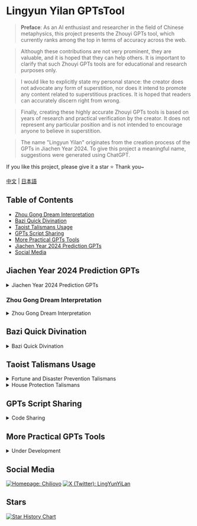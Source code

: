 # Lingyun Yilan GPTsTool

> **Preface**: As an AI enthusiast and researcher in the field of Chinese metaphysics, this project presents the Zhouyi GPTs tool, which currently ranks among the top in terms of accuracy across the web.

> Although these contributions are not very prominent, they are valuable, and it is hoped that they can help others. It is important to clarify that such Zhouyi GPTs tools are for educational and research purposes only.

> I would like to explicitly state my personal stance: the creator does not advocate any form of superstition, nor does it intend to promote any content related to superstitious practices. It is hoped that readers can accurately discern right from wrong.

> Finally, creating these highly accurate Zhouyi GPTs tools is based on years of research and practical verification by the creator. It does not represent any particular position and is not intended to encourage anyone to believe in superstition.

> The name "Lingyun Yilan" originates from the creation process of the GPTs in Jiachen Year 2024. To give this project a meaningful name, suggestions were generated using ChatGPT.

If you like this project, please give it a star ⭐ Thank you~

[中文](./README.md) | [日本語](./README_Japanese.md)

## Table of Contents
- [Zhou Gong Dream Interpretation](#zhou-gong-dream-interpretation)
- [Bazi Quick Divination](#bazi-quick-divination)
- [Taoist Talismans Usage](#taoist-talismans-usage)
- [GPTs Script Sharing](#gpts-script-sharing)
- [More Practical GPTs Tools](#more-practical-gpts-tools)
- [Jiachen Year 2024 Prediction GPTs](#jiachen-year-2024-prediction-gpts)
- [Social Media](#social-media)

## Jiachen Year 2024 Prediction GPTs
<details>
<summary>Jiachen Year 2024 Prediction GPTs</summary>

#### [Jiachen Year 2024 Prediction GPTs](https://chatgpt.com/g/g-mp3gLcbXr-xiao-liu-ren-ling-yun-yi-lan)

##### Changelog

- 2024-02-20

  Created Jiachen Year 2024 Prediction GPTs Tool

- 2024-02-22

  Added monthly predictions for Jiachen Year 2024

- 2024-02-27

  Added climate change predictions for Jiachen Year 2024

- 2024-02-28

  Added Five Elements preferences for Jiachen Year 2024

- 2024-02-29

  Added Heavenly Stems and Earthly Branches relationship predictions for Jiachen Year 2024

- 2024-10-1

  Closed Jiachen Year 2024 Prediction GPTs Tool

</details>

### Zhou Gong Dream Interpretation
<details>
<summary>Zhou Gong Dream Interpretation</summary>

> There is a Chinese saying: "Officials ask about punishments, the rich ask about disasters, and common people ask about fortune."

> No matter whether you are rich or poor, whether you are an official or a commoner, you cannot avoid the seven disasters and eight hardships.

> Dreams are a psychological activity during sleep; they are neither divine revelations nor out-of-body experiences unrelated to the person. Therefore, only through scientific analysis of dreams can the link between dreams and real life be revealed.

#### [Zhou Gong Dream Interpretation GPTs](https://chatgpt.com/g/g-AYIr58KIj-zhou-gong-jie-meng-ling-yun-yi-lan)

<div align="center">
  <a href="https://github.com/Chiliovo/Lingyun-Yilan/blob/main/Zhou%20Gong's%20Dream%20Interpretation/Demo.mp4?raw=true" download="ZhouGong-Dream-Interpretation.mp4">
    <img src="https://github.com/Chiliovo/Lingyun-Yilan/blob/main/Zhou%20Gong's%20Dream%20Interpretation/Demo.gif?raw=true" alt="The Most Accurate Zhou Gong Dream Interpretation AI GPTs" style="width:80%; border-radius:10px; transition: transform .2s;" onmouseover="this.style.transform='scale(1.05)'" onmouseout="this.style.transform='scale(1)'">
  </a>
  <p><em>Experience the Video Interpretation Now</em></p>
</div>

##### Changelog

- 2024-08-15

  Created Zhou Gong Dream Interpretation GPTs Tool

- 2024-08-16

  Added dream interpretation for characters, love and relationships, marriage, social activities, business activities, daily behaviors, daily details, colors and tastes, psychological activities, mythology, legal activities, military activities, flora, horror events, atmospheric phenomena, mining, natural flames, flying birds, flying insects, aquatic creatures, and land animals

- 2024-08-17

  Added dream interpretation for houses, architecture, and furniture

- 2024-08-18

  Fixed known issues

- 2024-10-2

  Fixed known issues

</details>

## Bazi Quick Divination
<details>
<summary>Bazi Quick Divination</summary>

> In this world, there is no absolute distinction between good and bad people, only those who can enhance one's energy and those who deplete it.

> A person's behavioral patterns can be represented by the Four Pillars (Bazi) model, which means that specific time, space, characters, and actions together determine the final result.

> At the moment of an individual's birth, the energy of the terrestrial magnetic field is infused into their body, thereby influencing their life trajectory to some extent. This is what is meant by fate.

#### [Bazi Quick Divination GPTs](https://chatgpt.com/g/g-80MQmH27m-ba-zi-su-duan-ling-yun-yi-lan)

<div align="center">
  <a href="https://github.com/Chiliovo/Lingyun-Yilan/blob/main/AI%20fortune-telling/freecompress-AI%20fortune-telling.mp4?raw=true" download="AI-fortune-telling.mp4">
    <img src="https://github.com/Chiliovo/Lingyun-Yilan/blob/main/AI%20fortune-telling/AI%20fortune-telling.gif?raw=true" alt="Bazi Quick Divination Demonstration Video" style="width:80%; border-radius:10px;">
  </a>
  <p><em>Experience the Video Interpretation Now</em></p>
</div>

##### Changelog

- 2024-10-1

  Created Bazi Quick Divination GPTs Tool

- 2024-10-3

  Fixed charting issues

- 2024-10-5

  Updated to Version 1.6

- 2024-10-6

  Adjusted charting issues (Recommended to directly upload chart images or provide the Four Pillars: e.g., Renyin Year, Renyin Month, Renyin Day, Renyin Hour, Male)

- 2024-10-12

  Update Improve the accuracy of marriage and relationship predictions (If inaccurate, delete the entire conversation and reload a new one. Updates will continue in the future.)

- 2024-10-13

  Update Improve the accuracy of wealth pattern predictions (If inaccurate, delete the entire conversation and reload a new one. Updates will continue in the future.)

- 2024-10-14

  Update Diagnose disease issues.

</details>

## Taoist Talismans Usage

<details>
<summary>Fortune and Disaster Prevention Talismans</summary>

**[Transmitting](https://github.com/Chiliovo)**

</details>

<details>
<summary>House Protection Talismans</summary>

**[Transmitting](https://github.com/Chiliovo)**

</details>

## GPTs Script Sharing

<details>
<summary>Code Sharing</summary>

```jsx
To be shared when the project is completed.
```
</details>

## More Practical GPTs Tools

<details>
<summary>Under Development</summary>

**[More practical Chinese metaphysics GPTs tools are coming soon](https://github.com/Chiliovo)**

</details>

## Social Media
[![Homepage: Chiliovo](https://img.shields.io/badge/GitHub-Chiliovo-green?style=social&logo=github)](https://github.com/Chiliovo)
[![X (Twitter): LingYunYiLan](https://img.shields.io/twitter/follow/LingyunYilan?style=social)](https://twitter.com/LingyunYilan)

## Stars
[![Star History Chart](https://api.star-history.com/svg?repos=LingYunYiLan/GPTsTool&type=Timeline)](https://star-history.com/#LingYunYiLan/GPTsTool&Timeline)

